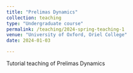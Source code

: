 ```yaml
---
title: "Prelimas Dynamics"
collection: teaching
type: "Undergraduate course"
permalink: /teaching/2024-spring-teaching-1
venue: "University of Oxford, Oriel College"
date: 2024-01-03

---
```


Tutorial teaching of Prelimas Dynamics

<!---Heading 1--->
